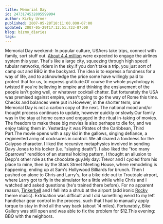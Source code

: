 ```yaml
---
title: Memorial Day
id: 2473174532805599994
author: Kirby Urner
published: 2007-05-28T18:11:00.000-07:00
updated: 2007-05-29T17:13:51.733-07:00
blog: bizmo_diaries
tags: 
---
```


Memorial Day weekend: In popular culture, USAers take trips, connect with family, sort stuff out. [About 4.4 million](http://www.knx1070.com/pages/506922.php?contentType=4&contentId=544502) were expected to engage the airlines system this year. That's like a large city, squeezing through high speed tubular networks, riders in the sky.If you don't take a trip, you just sort of camp out and BBQ in the backyard. The idea is to express a fondness for a way of life, and to acknowledge the price some have willingly paid to protect that for us, to express gratitude.Of course the whole psychology is twisted if you're believing in empire and thinking the enslavement of the people isn't going well, or whatever cocktail chatter. But fortunately the USA was premised against empire, wasn't going to go the way of Rome this time. Checks and balances were put in.However, in the shorter term, one Memorial Day is not a carbon copy of the next. The national mood and/or thought process continues to update, however quickly or slowly.Our family was in the stay at home camp and engaged in the ritual in-taking of movies. The freedom to make these big movies is also perhaps to die for, and we enjoy taking them in. Yesterday it was Pirates of the Caribbean, Third Part.The movie opens with a spy kid in the gallows, singing defiance, a regimented army of cocksures in control. We all shared a fondness for the Calypso character. I liked the recursive metaphysics involved in sending Davy Jones to his locker (i.e. "slaying death"). I also liked the "too many Sparrows" rendition of an eternal holding pattern, I thought an allusion to Depp's other role as the chocolate guy.My day: Trevor and I cycled from his place to mine, then by the Stark Street Meeting House, where remodeling is happening, ending up at Sam's Hollywood Billiards for brunch. Then I pushed on alone to Chris and Larry's, for a bike ride out to Troutdale airport, where Larry got to fly in the simulator for a little while while Chris and I watched and asked questions (he's trained there before).[](https://blogger.googleusercontent.com/img/b/R29vZ2xl/AVvXsEilj5ARzrMBw0BpUbBVzjGAKaF-GtRA6gxFPBddoZ7eJGfU7oULuQ67L7Q1xAKEc7brJ_aGvrk-TZx4Bw3-RiRiXxcvvHHipSMB0I6z5p8FoQGPjL2b47beMJBHifGpXOY6uT0P/s1600-h/simulator.jpg) For no apparent reason, [Tinkerbell](http://mybizmo.blogspot.com/2006/06/more-adventures-with-tinkerbell.html) and I fell into a shrub at the airport (add ironic [Rocky](http://www.youtube.com/results?search_query=rocky+steps+movie&search=Search) theme music). Extrication was difficult and I did something weird to my left handlebar gear control in the process, such that I had to manually apply torque to stay in third all the way back (about 14 miles). Fortunately, Bike Gallery was still open and was able to fix the problem for $12.This evening: BBQ with the neighbors.